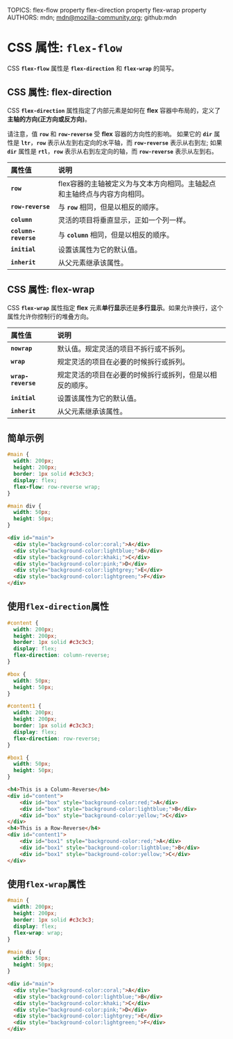 TOPICS: flex-flow property
        flex-direction property
        flex-wrap property
AUTHORS: mdn; mdn@mozilla-community.org; github:mdn

# CSS 属性: `flex-flow`

CSS **`flex-flow`** 属性是 **`flex-direction`** 和 **`flex-wrap`** 的简写。

## CSS 属性: flex-direction

CSS **`flex-direction`** 属性指定了内部元素是如何在 **flex** 容器中布局的，定义了**主轴的方向(正方向或反方向)**。

请注意，值 **`row`** 和 **`row-reverse`** 受 **flex** 容器的方向性的影响。 如果它的 **`dir`** 属性是 **`ltr`**，**`row`** 表示从左到右定向的水平轴，而
**`row-reverse`** 表示从右到左; 如果 **`dir`** 属性是 **`rtl`**，**`row`** 表示从右到左定向的轴，而 **`row-reverse`** 表示从左到右。

| 属性值 | 说明 |
| :--- | :--- |
| **`row`** | flex容器的主轴被定义为与文本方向相同。主轴起点和主轴终点与内容方向相同。 |
| **`row-reverse`** | 与 **`row`** 相同，但是以相反的顺序。 |
| **`column`** | 灵活的项目将垂直显示，正如一个列一样。 |
| **`column-reverse`** | 与 **`column`** 相同，但是以相反的顺序。 |
| **`initial`** | 设置该属性为它的默认值。 |
| **`inherit`** | 从父元素继承该属性。 |

## CSS 属性: flex-wrap

CSS **`flex-wrap`** 属性指定 **flex** 元素**单行显示**还是**多行显示**。如果允许换行，这个属性允许你控制行的堆叠方向。

| 属性值 | 说明 |
| :--- | :--- |
| **`nowrap`** | 默认值。规定灵活的项目不拆行或不拆列。|
| **`wrap`** | 规定灵活的项目在必要的时候拆行或拆列。|
| **`wrap-reverse`** | 规定灵活的项目在必要的时候拆行或拆列，但是以相反的顺序。|
| **`initial`** | 设置该属性为它的默认值。 |
| **`inherit`** | 从父元素继承该属性。 |

## 简单示例

```css
#main {
  width: 200px;
  height: 200px;
  border: 1px solid #c3c3c3;
  display: flex;
  flex-flow: row-reverse wrap;
}

#main div {
  width: 50px;
  height: 50px;
}
```

```html
<div id="main">
  <div style="background-color:coral;">A</div>
  <div style="background-color:lightblue;">B</div>
  <div style="background-color:khaki;">C</div>
  <div style="background-color:pink;">D</div>
  <div style="background-color:lightgrey;">E</div>
  <div style="background-color:lightgreen;">F</div>
</div>
```

## 使用`flex-direction`属性

```css
#content {
  width: 200px;
  height: 200px;
  border: 1px solid #c3c3c3;
  display: flex;
  flex-direction: column-reverse;
}

#box {
  width: 50px;
  height: 50px;
}

#content1 {
  width: 200px;
  height: 200px;
  border: 1px solid #c3c3c3;
  display: flex;
  flex-direction: row-reverse;
}

#box1 {
  width: 50px;
  height: 50px;
}
```

```html
<h4>This is a Column-Reverse</h4>
<div id="content">
    <div id="box" style="background-color:red;">A</div>
    <div id="box" style="background-color:lightblue;">B</div>
    <div id="box" style="background-color:yellow;">C</div>
</div>
<h4>This is a Row-Reverse</h4>
<div id="content1">
    <div id="box1" style="background-color:red;">A</div>
    <div id="box1" style="background-color:lightblue;">B</div>
    <div id="box1" style="background-color:yellow;">C</div>
</div>
```

## 使用`flex-wrap`属性

```css
#main {
  width: 200px;
  height: 200px;
  border: 1px solid #c3c3c3;
  display: flex;
  flex-wrap: wrap;
}

#main div {
  width: 50px;
  height: 50px;
}
```

```html
<div id="main">
  <div style="background-color:coral;">A</div>
  <div style="background-color:lightblue;">B</div>
  <div style="background-color:khaki;">C</div>
  <div style="background-color:pink;">D</div>
  <div style="background-color:lightgrey;">E</div>
  <div style="background-color:lightgreen;">F</div>
</div>
```
